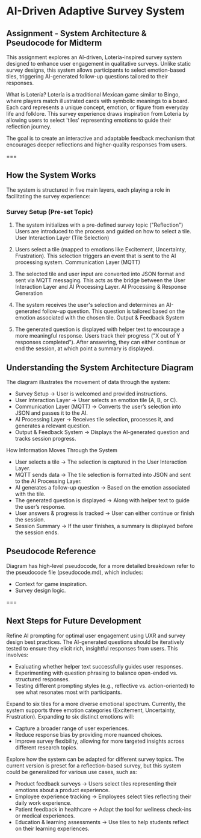 # AI-Driven Adaptive Survey System
## Assignment - System Architecture & Pseudocode for Midterm
This assignment explores an AI-driven, Lotería-inspired survey system designed to enhance user engagement in qualitative surveys. Unlike static survey designs, this system allows participants to select emotion-based tiles, triggering AI-generated follow-up questions tailored to their responses.

What is Lotería?
Lotería is a traditional Mexican game similar to Bingo, where players match illustrated cards with symbolic meanings to a board. Each card represents a unique concept, emotion, or figure from everyday life and folklore. This survey experience draws inspiration from Lotería by allowing users to select 'tiles' representing emotions to guide their reflection journey.

The goal is to create an interactive and adaptable feedback mechanism that encourages deeper reflections and higher-quality responses from users.

===

## How the System Works
The system is structured in five main layers, each playing a role in facilitating the survey experience:

### Survey Setup (Pre-set Topic)

1. The system initializes with a pre-defined survey topic ("Reflection")
Users are introduced to the process and guided on how to select a tile.
User Interaction Layer (Tile Selection)

2. Users select a tile (mapped to emotions like Excitement, Uncertainty, Frustration).
This selection triggers an event that is sent to the AI processing system.
Communication Layer (MQTT)

3. The selected tile and user input are converted into JSON format and sent via MQTT messaging.
This acts as the bridge between the User Interaction Layer and AI Processing Layer.
AI Processing & Response Generation

4. The system receives the user's selection and determines an AI-generated follow-up question.
This question is tailored based on the emotion associated with the chosen tile.
Output & Feedback System

5. The generated question is displayed with helper text to encourage a more meaningful response.
Users track their progress ("X out of Y responses completed").
After answering, they can either continue or end the session, at which point a summary is displayed.

## Understanding the System Architecture Diagram
The diagram illustrates the movement of data through the system:

* Survey Setup → User is welcomed and provided instructions.
* User Interaction Layer → User selects an emotion tile (A, B, or C).
* Communication Layer (MQTT) → Converts the user’s selection into JSON and passes it to the AI.
* AI Processing Layer → Receives tile selection, processes it, and generates a relevant question.
* Output & Feedback System → Displays the AI-generated question and tracks session progress.

How Information Moves Through the System

* User selects a tile → The selection is captured in the User Interaction Layer.
* MQTT sends data → The tile selection is formatted into JSON and sent to the AI Processing Layer.
* AI generates a follow-up question → Based on the emotion associated with the tile.
* The generated question is displayed → Along with helper text to guide the user’s response.
* User answers & progress is tracked → User can either continue or finish the session.
* Session Summary → If the user finishes, a summary is displayed before the session ends.

## Pseudocode Reference
Diagram has high-level pseudocode, for a more detailed breakdown refer to the pseudocode file (pseudocode.md), which includes:

* Context for game inspiration.
* Survey design logic.

===

## Next Steps for Future Development
Refine AI prompting for optimal user engagement using UXR and survey design best practices.
The AI-generated questions should be iteratively tested to ensure they elicit rich, insightful responses from users. This involves:

* Evaluating whether helper text successfully guides user responses.
* Experimenting with question phrasing to balance open-ended vs. structured responses.
* Testing different prompting styles (e.g., reflective vs. action-oriented) to see what resonates most with participants.

Expand to six tiles for a more diverse emotional spectrum.
Currently, the system supports three emotion categories (Excitement, Uncertainty, Frustration). Expanding to six distinct emotions will:

* Capture a broader range of user experiences.
* Reduce response bias by providing more nuanced choices.
* Improve survey flexibility, allowing for more targeted insights across different research topics.

Explore how the system can be adapted for different survey topics.
The current version is preset for a reflection-based survey, but this system could be generalized for various use cases, such as:

* Product feedback surveys → Users select tiles representing their emotions about a product experience.
* Employee experience tracking → Employees select tiles reflecting their daily work experience.
* Patient feedback in healthcare → Adapt the tool for wellness check-ins or medical experiences.
* Education & learning assessments → Use tiles to help students reflect on their learning experiences.
